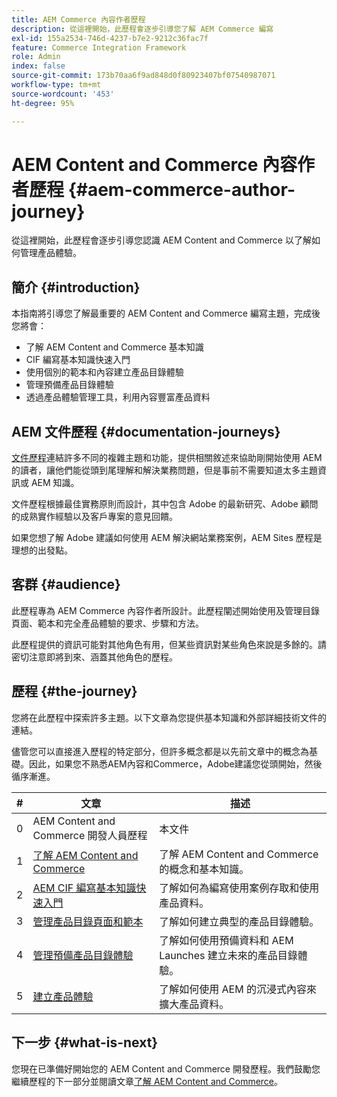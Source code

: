 ```yaml
---
title: AEM Commerce 內容作者歷程
description: 從這裡開始，此歷程會逐步引導您了解 AEM Commerce 編寫
exl-id: 155a2534-746d-4237-b7e2-9212c36fac7f
feature: Commerce Integration Framework
role: Admin
index: false
source-git-commit: 173b70aa6f9ad848d0f80923407bf07540987071
workflow-type: tm+mt
source-wordcount: '453'
ht-degree: 95%

---
```


# AEM Content and Commerce 內容作者歷程 {#aem-commerce-author-journey}

從這裡開始，此歷程會逐步引導您認識 AEM Content and Commerce 以了解如何管理產品體驗。

## 簡介 {#introduction}

本指南將引導您了解最重要的 AEM Content and Commerce 編寫主題，完成後您將會：

* 了解 AEM Content and Commerce 基本知識
* CIF 編寫基本知識快速入門
* 使用個別的範本和內容建立產品目錄體驗
* 管理預備產品目錄體驗
* 透過產品體驗管理工具，利用內容豐富產品資料

## AEM 文件歷程 {#documentation-journeys}

[文件歷程](/help/journey-documentation/documentation-journeys.md)連結許多不同的複雜主題和功能，提供相關敘述來協助剛開始使用 AEM 的讀者，讓他們能從頭到尾理解和解決業務問題，但是事前不需要知道太多主題資訊或 AEM 知識。

文件歷程根據最佳實務原則而設計，其中包含 Adobe 的最新研究、Adobe 顧問的成熟實作經驗以及客戶專案的意見回饋。

如果您想了解 Adobe 建議如何使用 AEM 解決網站業務案例，AEM Sites 歷程是理想的出發點。

## 客群 {#audience}

此歷程專為 AEM Commerce 內容作者所設計。此歷程闡述開始使用及管理目錄頁面、範本和完全產品體驗的要求、步驟和方法。

此歷程提供的資訊可能對其他角色有用，但某些資訊對某些角色來說是多餘的。請密切注意即將到來、涵蓋其他角色的歷程。

## 歷程 {#the-journey}

您將在此歷程中探索許多主題。以下文章為您提供基本知識和外部詳細技術文件的連結。

儘管您可以直接進入歷程的特定部分，但許多概念都是以先前文章中的概念為基礎。因此，如果您不熟悉AEM內容和Commerce，Adobe建議您從頭開始，然後循序漸進。

| # | 文章 | 描述 |
|---|---|---|
| 0 | AEM Content and Commerce 開發人員歷程 | 本文件 |
| 1 | [了解 AEM Content and Commerce](/help/commerce-cloud/introduction.md) | 了解 AEM Content and Commerce 的概念和基本知識。 |
| 2 | [AEM CIF 編寫基本知識快速入門](getting-started.md) | 了解如何為編寫使用案例存取和使用產品資料。 |
| 3 | [管理產品目錄頁面和範本](catalog-templates.md) | 了解如何建立典型的產品目錄體驗。 |
| 4 | [管理預備產品目錄體驗](staged-catalog.md) | 了解如何使用預備資料和 AEM Launches 建立未來的產品目錄體驗。 |
| 5 | [建立產品體驗](product-experience-management.md) | 了解如何使用 AEM 的沉浸式內容來擴大產品資料。 |

## 下一步 {#what-is-next}

您現在已準備好開始您的 AEM Content and Commerce 開發歷程。我們鼓勵您繼續歷程的下一部分並閱讀文章[了解 AEM Content and Commerce](/help/commerce-cloud/introduction.md)。
